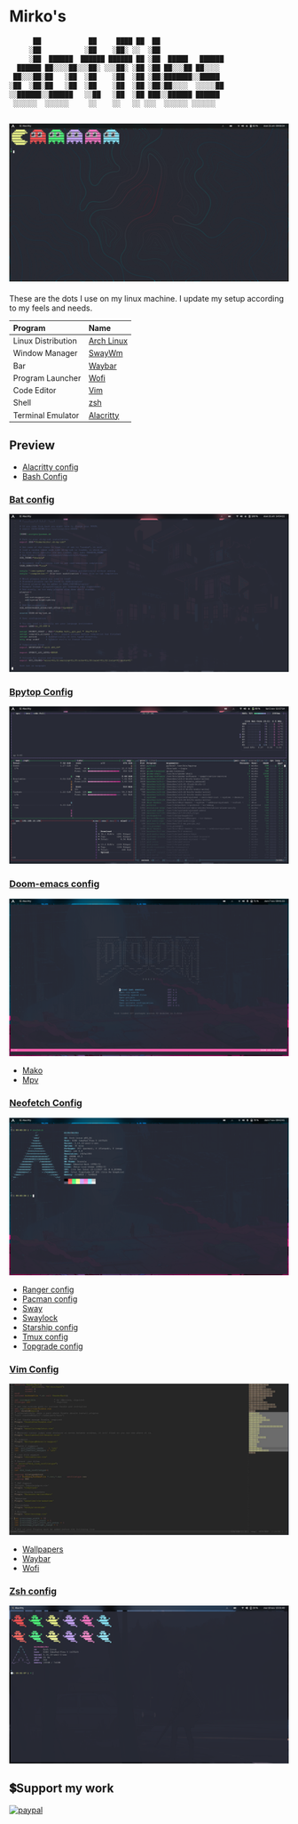 # Mirko's

```
      ██            ██     ████ ██  ██
     ░██           ░██    ░██░ ░░  ░██
     ░██  ██████  ██████ ██████ ██ ░██  █████   ██████
  ██████ ██░░░░██░░░██░ ░░░██░ ░██ ░██ ██░░░██ ██░░░░
 ██░░░██░██   ░██  ░██    ░██  ░██ ░██░███████░░█████
░██  ░██░██   ░██  ░██    ░██  ░██ ░██░██░░░░  ░░░░░██
░░██████░░██████   ░░██   ░██  ░██ ███░░██████ ██████
 ░░░░░░  ░░░░░░     ░░    ░░   ░░ ░░░  ░░░░░░ ░░░░░░
```

![dotfiles](https://raw.githubusercontent.com/Mirko-r/dotfiles/main/img/Schermata%20da%202021-10-31%2009-06-34.png)
---

These are the dots I use on my linux machine. I update my setup according to my feels and needs.

| Program                             | Name                                                                                                                           |
| :---                                | :---                                                                                                                           |
| Linux Distribution                  | [Arch Linux](https://www.archlinux.org/)                                                                                       |
| Window Manager                      | [SwayWm](https://swaywm.org/)                                                                                  |
| Bar                                 | [Waybar](https://github.com/Alexays/Waybar)                                                                                    |
| Program Launcher                    | [Wofi](https://github.com/tsujp/wofi)                                                                                 |
| Code Editor                         | [Vim](https://www.vim.org/)                                                                                                     |
| Shell                               | [zsh](https://www.zsh.org/)                                                                                                    |
| Terminal Emulator                   | [Alacritty](https://github.com/alacritty/alacritty)                                                                                                 |

## Preview

- [Alacritty config](./.config/alacritty/alacritty.yml)
- [Bash Config](./.bashrc)

### [Bat config](./.config/bat/config)

  ![bat](./img/bat.png)

### [Bpytop Config](./.config/bpytop/bpytop.conf)

  ![bpytop](./img/bpytop.png)

### [Doom-emacs config](./.doom.d/)

  ![doom](./img/doom-emacs.png)

- [Mako](./.config/mako/config)
- [Mpv](./.config/mpv)

### [Neofetch Config](./.config/neofetch/config.conf)

  ![neofetch](./img/neofetch.png)

- [Ranger config](./.config/ranger)
- [Pacman config](./etc/pacman.conf)
- [Sway](./.config/sway/config)
- [Swaylock](./.config/swaylock/config)
- [Starship config](./.config/starship.toml)
- [Tmux config](./.config/tmux/tmux.conf)
- [Topgrade config](./.config/topgrade.toml)

### [Vim Config](./etc/vimrc)
  
  ![vim](./img/vim.png)

- [Wallpapers](./wallpapers/)
- [Waybar](./.config/waybar)
- [Wofi](./.config/wofi)

### [Zsh config](./.zshrc)

  ![zsh](./img/zsh.png)

## 💲Support my work

[![paypal](https://img.shields.io/badge/PayPal-00457C?style=for-the-badge&logo=paypal&logoColor=white)](https://paypal.me/stupidamentepod)

